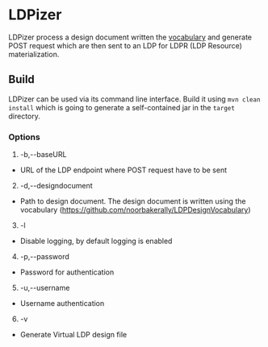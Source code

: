 # LDPizer
LDPizer process a design document written the [vocabulary](https://github.com/noorbakerally/LDPDesignVocabulary) and generate POST request which are then sent to an LDP for LDPR (LDP Resource) materialization.

## Build  
LDPizer can be used via its command line interface. Build it using `mvn clean install` which is going to generate a self-contained jar in the `target` directory. 


### Options
1. -b,--baseURL <arg>
  - URL of the LDP endpoint where POST request have to be sent

2. -d,--designdocument <arg>   
  - Path to design document. The design document is written using the vocabulary (https://github.com/noorbakerally/LDPDesignVocabulary)
  
3. -l                          
  - Disable logging, by default logging is enabled

4. -p,--password <arg>         
  - Password for authentication
  
5. -u,--username <arg>         
  - Username authentication
  
6. -v
  - Generate Virtual LDP design file

